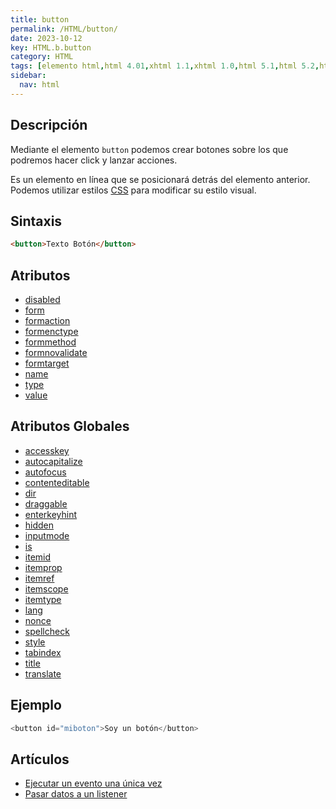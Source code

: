 ```yaml
---
title: button
permalink: /HTML/button/
date: 2023-10-12
key: HTML.b.button
category: HTML
tags: [elemento html,html 4.01,xhtml 1.1,xhtml 1.0,html 5.1,html 5.2,html 5]
sidebar:
  nav: html
---
```


## Descripción


Mediante el elemento `button` podemos crear botones sobre los que podremos hacer click y lanzar acciones.


Es un elemento en línea que se posicionará detrás del elemento anterior. Podemos utilizar estilos [CSS](https://www.manualweb.net/css) para modificar su estilo visual.


## Sintaxis


```html
<button>Texto Botón</button>
```


## Atributos

- [disabled](https://www.w3api.com/HTML/button/disabled/)
- [form](https://www.w3api.com/HTML/button/form/)
- [formaction](https://www.w3api.com/HTML/button/formaction/)
- [formenctype](https://www.w3api.com/HTML/button/formenctype/)
- [formmethod](https://www.w3api.com/HTML/button/formmethod/)
- [formnovalidate](https://www.w3api.com/HTML/button/formnovalidate/)
- [formtarget](https://www.w3api.com/HTML/button/formtarget/)
- [name](https://www.w3api.com/HTML/button/name/)
- [type](https://www.w3api.com/HTML/button/type/)
- [value](https://www.w3api.com/HTML/button/value/)

## Atributos Globales

- [accesskey](https://www.w3api.com/HTML/accesskey/)
- [autocapitalize](https://www.w3api.com/HTML/autocapitalize/)
- [autofocus](https://www.w3api.com/HTML/autofocus/)
- [contenteditable](https://www.w3api.com/HTML/contenteditable/)
- [dir](https://www.w3api.com/HTML/dir/)
- [draggable](https://www.w3api.com/HTML/draggable/)
- [enterkeyhint](https://www.w3api.com/HTML/enterkeyhint/)
- [hidden](https://www.w3api.com/HTML/hidden/)
- [inputmode](https://www.w3api.com/HTML/inputmode/)
- [is](https://www.w3api.com/HTML/is/)
- [itemid](https://www.w3api.com/HTML/itemid/)
- [itemprop](https://www.w3api.com/HTML/itemprop/)
- [itemref](https://www.w3api.com/HTML/itemref/)
- [itemscope](https://www.w3api.com/HTML/itemscope/)
- [itemtype](https://www.w3api.com/HTML/itemtype/)
- [lang](https://www.w3api.com/HTML/lang/)
- [nonce](https://www.w3api.com/HTML/nonce/)
- [spellcheck](https://www.w3api.com/HTML/spellcheck/)
- [style](https://www.w3api.com/HTML/style/)
- [tabindex](https://www.w3api.com/HTML/tabindex/)
- [title](https://www.w3api.com/HTML/title/)
- [translate](https://www.w3api.com/HTML/translate/)

## Ejemplo


```java
<button id="miboton">Soy un botón</button>
```


## Artículos

- [Ejecutar un evento una única vez](https://lineadecodigo.com/dom/ejecutar-un-evento-una-unica-vez/)
- [Pasar datos a un listener](https://lineadecodigo.com/dom/pasar-datos-a-un-listener/)
